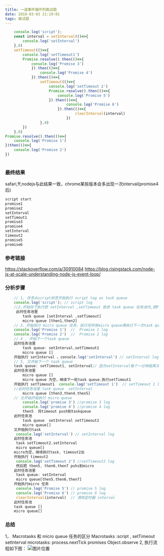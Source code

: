 ```yaml
---
title: 一道事件循环列面试题
date: 2018-03-03 21:19:01
tags: 面试题
---
```


```javascript
    console.log('script');
    const interval = setInterval(()=>{
        console.log('setInterval')
    },0)
    setTimeout(()=>{
        console.log('setTimeout1')
        Promise.resolve().then(()=>{
            console.log('Promise 3')
            }).then(()=>{
                console.log('Promise 4')
            }).then(()=>{
                setTimeout(()=>{
                    console.log('setTimeout 2')
                    Promise.resolve().then(()=>{
                        console.log('Promise 5')
                    }).then(()=>{
                            console.log('Promise 6')
                        }).then(()=>{
                                clearInterval(interval)
                            })
                },0)
        })
    },0)
Promise.resolve().then(()=>{
    console.log('Promise 1')
})then(()=>{
    console.log('Promise 2')
})
    

```
### 最终结果
safari,ff,nodejs与此结果一致，chrome某些版本会多出现一次interval(promise4后)
```javascript
script start
promise1
promise2
setInterval
setTimout1
promise3
promise4
setInterval
timeout2
promise5
promise6
```

### 参考链接
<a href="https://stackoverflow.com/a/30910084">https://stackoverflow.com/a/30910084</a>
<a href="https://blog.risingstack.com/node-js-at-scale-understanding-node-js-event-loop/">https://blog.risingstack.com/node-js-at-scale-understanding-node-js-event-loop/
</a>
### 分析步骤
```javascript
    // 1, 任务从script标签开始执行 script tag as task queue
    console.log('script'); // script log
    //2,开始向下执行把 setInterval ,setTimeout 放进 task queue 任务池内,把Promise对象的then放到 micro queue 事件池里
     此时任务池里
        task queue [setInterval ,setTimeout]
        micro queue [then1,then2]
    // 3，开始执行 micro queue 任务，执行完所有micro queue再执行下一次task queue
    console.log('Promise 1')  //  Promise 1 log
    console.log('Promise 2')  //  Promise 2 log
    // 4 , 开始下一个task queue
    此时任务池里
        task queue: setInterval,setTimeout1
        micro queue []
    开始执行 setInterval ，console.log('setInterval') // setInterval log
    // 5, 又开始下一个 task queue
    task queue: setTimeout1, setInterval// 因为setInterval每个一分钟就再次创建一个定时器
    此时任务池里
        micro queue []
        micro queue 为空，继续下一轮task queue,执行setTimout1
    开始执行 setTimeout1  console.log('setTimeout 1')  // setTimeout 1 log
    //此时任务池里 task queue  setInterval
        micro queue [then3,then4,then5]
    // 又开始开始执行 micro queue
        console.log('promise 3') //promise 3 log
        console.log('promise 4') //promise 4 log
        then5  将timeout push到taskqueue
    此时任务池
        task queue  setInterval setTimeout2
        micro queue[]
    又开始执行task
     console.log('setInterval') // setInterval log
    此时任务池
     task setTimeout2,setInterval
     micro queue[]
    micro为空，继续执行task, timeout2出
    开始执行 timeout2
     console.log('setTimeout 2') //setTimeout2 log
     然后把 then5, then6,then7 puhs到micro
    此时任务池里
     task queue: setInterval
     micro queue[then5,then6,then7]
    开始执行micro 任务
     console.log('Promise 5') // promise 5 log
     console.log('Promise 6') // promise 6 log
     clearInterval(interval)  // 清除定时器 interval
    此时任务池
    task queue []
    micro queue[]
```
### 总结 
1， Macrotasks 和 micro queue 任务的区分
    Macrotasks :script , setTimeout setInterval
    microtasks:  process.nextTick  promises  Object.observe
2, 执行流程如下图：
 ![图片位置](/assets/blogimg/2018/the-Node-js-event-loop.png)